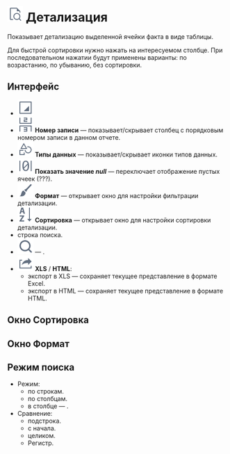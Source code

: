 # ![Детализация](../../images/icons/toolbar-controls/show-fast-viewer_default.svg) Детализация

Показывает детализацию выделенной ячейки факта в виде таблицы.

Для быстрой сортировки нужно нажать на интересуемом столбце. При последовательном нажатии будут применены варианты: по возрастанию, по убыванию, без сортировки.

## Интерфейс

* ![аа](../../images/icons/toolbar-controls/grid-row-no_default.svg)
* ![Номер записи](../../images/icons/toolbar-controls/rec-no_default.svg) **Номер записи** — показывает/скрывает столбец с порядковым номером записи в данном отчете.
* ![Типы данных](../../images/icons/toolbar-controls/show-data-type_default.svg) **Типы данных** — показывает/скрывает иконки типов данных.
* ![Показать значение null](../../images/icons/toolbar-controls/null-count_default.svg) **Показать значение *null*** — переключает отображение пустых ячеек (???).
* ![Формат](../../images/icons/toolbar-controls/format_default.svg) **Формат** — открывает окно для настройки фильтрации детализации.
* ![Сортировка](../../images/icons/toolbar-controls/sort-asc_default.svg) **Сортировка** — открывает окно для настройки сортировки детализации.
* строка поиска.
* ![Поиск](../../images/icons/toolbar-controls/zoom_default.svg) — .
* ![Экспорт](../../images/icons/toolbar-controls/export_default.svg) **XLS** / **HTML**:
  * экспорт в XLS — сохраняет текущее представление в формате Excel.
  * экспорт в HTML — сохраняет текущее представление в формате HTML.

## Окно Сортировка

## Окно Формат

## Режим поиска

* Режим:
  * по строкам.
  * по столбцам.
  * в столбце — .
* Сравнение:
  * подстрока.
  * с начала.
  * целиком.
  * Регистр.
